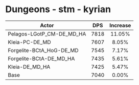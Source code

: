 # Dungeons - stm - kyrian
| Actor | DPS | Increase |
|---|:---:|:---:|
|Pelagos-LGotP_CM-DE_MD_HA|7818|11.05%|
|Kleia-PC-DE_MD|7607|8.05%|
|Forgelite-BCtA_HoG-DE_MD|7545|7.17%|
|Forgelite-BCtA-DE_MD_HA|7435|5.61%|
|Kleia-DE_MD_HA|7425|5.47%|
|Base|7040|0.00%|
